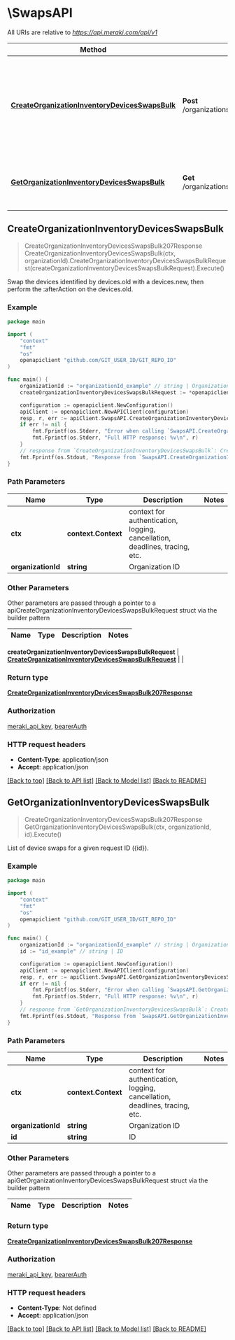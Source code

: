 # \SwapsAPI

All URIs are relative to *https://api.meraki.com/api/v1*

Method | HTTP request | Description
------------- | ------------- | -------------
[**CreateOrganizationInventoryDevicesSwapsBulk**](SwapsAPI.md#CreateOrganizationInventoryDevicesSwapsBulk) | **Post** /organizations/{organizationId}/inventory/devices/swaps/bulk | Swap the devices identified by devices.old with a devices.new, then perform the :afterAction on the devices.old.
[**GetOrganizationInventoryDevicesSwapsBulk**](SwapsAPI.md#GetOrganizationInventoryDevicesSwapsBulk) | **Get** /organizations/{organizationId}/inventory/devices/swaps/bulk/{id} | List of device swaps for a given request ID ({id}).



## CreateOrganizationInventoryDevicesSwapsBulk

> CreateOrganizationInventoryDevicesSwapsBulk207Response CreateOrganizationInventoryDevicesSwapsBulk(ctx, organizationId).CreateOrganizationInventoryDevicesSwapsBulkRequest(createOrganizationInventoryDevicesSwapsBulkRequest).Execute()

Swap the devices identified by devices.old with a devices.new, then perform the :afterAction on the devices.old.



### Example

```go
package main

import (
	"context"
	"fmt"
	"os"
	openapiclient "github.com/GIT_USER_ID/GIT_REPO_ID"
)

func main() {
	organizationId := "organizationId_example" // string | Organization ID
	createOrganizationInventoryDevicesSwapsBulkRequest := *openapiclient.NewCreateOrganizationInventoryDevicesSwapsBulkRequest([]openapiclient.CreateOrganizationInventoryDevicesSwapsBulkRequestSwapsInner{*openapiclient.NewCreateOrganizationInventoryDevicesSwapsBulkRequestSwapsInner(*openapiclient.NewCreateOrganizationInventoryDevicesSwapsBulkRequestSwapsInnerDevices("Old_example", "New_example"), "AfterAction_example")}) // CreateOrganizationInventoryDevicesSwapsBulkRequest | 

	configuration := openapiclient.NewConfiguration()
	apiClient := openapiclient.NewAPIClient(configuration)
	resp, r, err := apiClient.SwapsAPI.CreateOrganizationInventoryDevicesSwapsBulk(context.Background(), organizationId).CreateOrganizationInventoryDevicesSwapsBulkRequest(createOrganizationInventoryDevicesSwapsBulkRequest).Execute()
	if err != nil {
		fmt.Fprintf(os.Stderr, "Error when calling `SwapsAPI.CreateOrganizationInventoryDevicesSwapsBulk``: %v\n", err)
		fmt.Fprintf(os.Stderr, "Full HTTP response: %v\n", r)
	}
	// response from `CreateOrganizationInventoryDevicesSwapsBulk`: CreateOrganizationInventoryDevicesSwapsBulk207Response
	fmt.Fprintf(os.Stdout, "Response from `SwapsAPI.CreateOrganizationInventoryDevicesSwapsBulk`: %v\n", resp)
}
```

### Path Parameters


Name | Type | Description  | Notes
------------- | ------------- | ------------- | -------------
**ctx** | **context.Context** | context for authentication, logging, cancellation, deadlines, tracing, etc.
**organizationId** | **string** | Organization ID | 

### Other Parameters

Other parameters are passed through a pointer to a apiCreateOrganizationInventoryDevicesSwapsBulkRequest struct via the builder pattern


Name | Type | Description  | Notes
------------- | ------------- | ------------- | -------------

 **createOrganizationInventoryDevicesSwapsBulkRequest** | [**CreateOrganizationInventoryDevicesSwapsBulkRequest**](CreateOrganizationInventoryDevicesSwapsBulkRequest.md) |  | 

### Return type

[**CreateOrganizationInventoryDevicesSwapsBulk207Response**](CreateOrganizationInventoryDevicesSwapsBulk207Response.md)

### Authorization

[meraki_api_key](../README.md#meraki_api_key), [bearerAuth](../README.md#bearerAuth)

### HTTP request headers

- **Content-Type**: application/json
- **Accept**: application/json

[[Back to top]](#) [[Back to API list]](../README.md#documentation-for-api-endpoints)
[[Back to Model list]](../README.md#documentation-for-models)
[[Back to README]](../README.md)


## GetOrganizationInventoryDevicesSwapsBulk

> CreateOrganizationInventoryDevicesSwapsBulk207Response GetOrganizationInventoryDevicesSwapsBulk(ctx, organizationId, id).Execute()

List of device swaps for a given request ID ({id}).



### Example

```go
package main

import (
	"context"
	"fmt"
	"os"
	openapiclient "github.com/GIT_USER_ID/GIT_REPO_ID"
)

func main() {
	organizationId := "organizationId_example" // string | Organization ID
	id := "id_example" // string | ID

	configuration := openapiclient.NewConfiguration()
	apiClient := openapiclient.NewAPIClient(configuration)
	resp, r, err := apiClient.SwapsAPI.GetOrganizationInventoryDevicesSwapsBulk(context.Background(), organizationId, id).Execute()
	if err != nil {
		fmt.Fprintf(os.Stderr, "Error when calling `SwapsAPI.GetOrganizationInventoryDevicesSwapsBulk``: %v\n", err)
		fmt.Fprintf(os.Stderr, "Full HTTP response: %v\n", r)
	}
	// response from `GetOrganizationInventoryDevicesSwapsBulk`: CreateOrganizationInventoryDevicesSwapsBulk207Response
	fmt.Fprintf(os.Stdout, "Response from `SwapsAPI.GetOrganizationInventoryDevicesSwapsBulk`: %v\n", resp)
}
```

### Path Parameters


Name | Type | Description  | Notes
------------- | ------------- | ------------- | -------------
**ctx** | **context.Context** | context for authentication, logging, cancellation, deadlines, tracing, etc.
**organizationId** | **string** | Organization ID | 
**id** | **string** | ID | 

### Other Parameters

Other parameters are passed through a pointer to a apiGetOrganizationInventoryDevicesSwapsBulkRequest struct via the builder pattern


Name | Type | Description  | Notes
------------- | ------------- | ------------- | -------------



### Return type

[**CreateOrganizationInventoryDevicesSwapsBulk207Response**](CreateOrganizationInventoryDevicesSwapsBulk207Response.md)

### Authorization

[meraki_api_key](../README.md#meraki_api_key), [bearerAuth](../README.md#bearerAuth)

### HTTP request headers

- **Content-Type**: Not defined
- **Accept**: application/json

[[Back to top]](#) [[Back to API list]](../README.md#documentation-for-api-endpoints)
[[Back to Model list]](../README.md#documentation-for-models)
[[Back to README]](../README.md)


